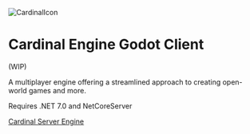 ![CardinalIcon](https://github.com/Sirvoid/Cardinal-Godot/assets/17113321/67b6285e-9ed8-4bd8-81e5-d2fcb87cae6c)

# Cardinal Engine Godot Client

(WIP)

A multiplayer engine offering a streamlined approach to creating open-world games and more.

Requires .NET 7.0 and NetCoreServer

[Cardinal Server Engine](https://github.com/Sirvoid/Cardinal-Engine)
